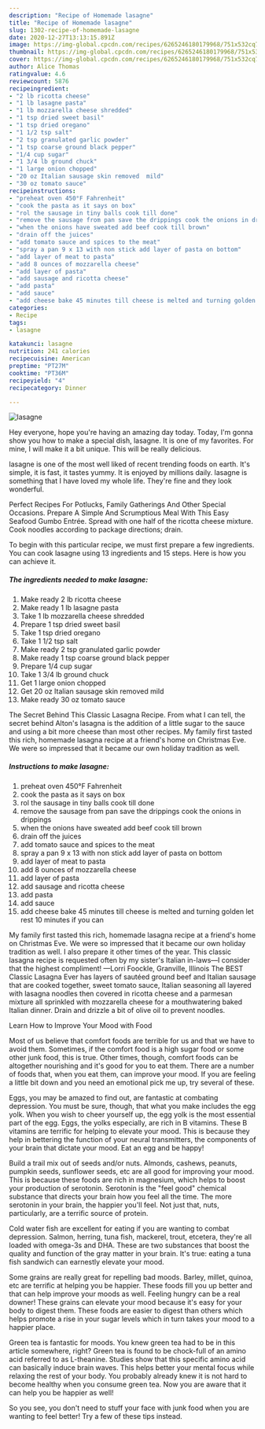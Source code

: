 ```yaml
---
description: "Recipe of Homemade lasagne"
title: "Recipe of Homemade lasagne"
slug: 1302-recipe-of-homemade-lasagne
date: 2020-12-27T13:13:15.891Z
image: https://img-global.cpcdn.com/recipes/6265246180179968/751x532cq70/lasagne-recipe-main-photo.jpg
thumbnail: https://img-global.cpcdn.com/recipes/6265246180179968/751x532cq70/lasagne-recipe-main-photo.jpg
cover: https://img-global.cpcdn.com/recipes/6265246180179968/751x532cq70/lasagne-recipe-main-photo.jpg
author: Alice Thomas
ratingvalue: 4.6
reviewcount: 5876
recipeingredient:
- "2 lb ricotta cheese"
- "1 lb lasagne pasta"
- "1 lb mozzarella cheese shredded"
- "1 tsp dried sweet basil"
- "1 tsp dried oregano"
- "1 1/2 tsp salt"
- "2 tsp granulated garlic powder"
- "1 tsp coarse ground black pepper"
- "1/4 cup sugar"
- "1 3/4 lb ground chuck"
- "1 large onion chopped"
- "20 oz Italian sausage skin removed  mild"
- "30 oz tomato sauce"
recipeinstructions:
- "preheat oven 450°F Fahrenheit"
- "cook the pasta as it says on box"
- "rol the sausage in tiny balls cook till done"
- "remove the sausage from pan save the drippings cook the onions in drippings"
- "when the onions have sweated add beef cook till brown"
- "drain off the juices"
- "add tomato sauce and spices to the meat"
- "spray a pan 9 x 13 with non stick add layer of pasta on bottom"
- "add layer of meat to pasta"
- "add 8 ounces of mozzarella cheese"
- "add layer of pasta"
- "add sausage and ricotta cheese"
- "add pasta"
- "add sauce"
- "add cheese bake 45 minutes till cheese is melted and turning golden let rest 10 minutes if you can"
categories:
- Recipe
tags:
- lasagne

katakunci: lasagne 
nutrition: 241 calories
recipecuisine: American
preptime: "PT27M"
cooktime: "PT36M"
recipeyield: "4"
recipecategory: Dinner

---
```



![lasagne](https://img-global.cpcdn.com/recipes/6265246180179968/751x532cq70/lasagne-recipe-main-photo.jpg)

Hey everyone, hope you're having an amazing day today. Today, I'm gonna show you how to make a special dish, lasagne. It is one of my favorites. For mine, I will make it a bit unique. This will be really delicious.

lasagne is one of the most well liked of recent trending foods on earth. It's simple, it is fast, it tastes yummy. It is enjoyed by millions daily. lasagne is something that I have loved my whole life. They're fine and they look wonderful.

Perfect Recipes For Potlucks, Family Gatherings And Other Special Occasions. Prepare A Simple And Scrumptious Meal With This Easy Seafood Gumbo Entrée. Spread with one half of the ricotta cheese mixture. Cook noodles according to package directions; drain.


To begin with this particular recipe, we must first prepare a few ingredients. You can cook lasagne using 13 ingredients and 15 steps. Here is how you can achieve it.

<!--inarticleads1-->

##### The ingredients needed to make lasagne:

1. Make ready 2 lb ricotta cheese
1. Make ready 1 lb lasagne pasta
1. Take 1 lb mozzarella cheese shredded
1. Prepare 1 tsp dried sweet basil
1. Take 1 tsp dried oregano
1. Take 1 1/2 tsp salt
1. Make ready 2 tsp granulated garlic powder
1. Make ready 1 tsp coarse ground black pepper
1. Prepare 1/4 cup sugar
1. Take 1 3/4 lb ground chuck
1. Get 1 large onion chopped
1. Get 20 oz Italian sausage skin removed  mild
1. Make ready 30 oz tomato sauce


The Secret Behind This Classic Lasagna Recipe. From what I can tell, the secret behind Alton&#39;s lasagna is the addition of a little sugar to the sauce and using a bit more cheese than most other recipes. My family first tasted this rich, homemade lasagna recipe at a friend&#39;s home on Christmas Eve. We were so impressed that it became our own holiday tradition as well. 

<!--inarticleads2-->

##### Instructions to make lasagne:

1. preheat oven 450°F Fahrenheit
1. cook the pasta as it says on box
1. rol the sausage in tiny balls cook till done
1. remove the sausage from pan save the drippings cook the onions in drippings
1. when the onions have sweated add beef cook till brown
1. drain off the juices
1. add tomato sauce and spices to the meat
1. spray a pan 9 x 13 with non stick add layer of pasta on bottom
1. add layer of meat to pasta
1. add 8 ounces of mozzarella cheese
1. add layer of pasta
1. add sausage and ricotta cheese
1. add pasta
1. add sauce
1. add cheese bake 45 minutes till cheese is melted and turning golden let rest 10 minutes if you can


My family first tasted this rich, homemade lasagna recipe at a friend&#39;s home on Christmas Eve. We were so impressed that it became our own holiday tradition as well. I also prepare it other times of the year. This classic lasagna recipe is requested often by my sister&#39;s Italian in-laws—I consider that the highest compliment! —Lorri Foockle, Granville, Illinois The BEST Classic Lasagna Ever has layers of sautéed ground beef and Italian sausage that are cooked together, sweet tomato sauce, Italian seasoning all layered with lasagna noodles then covered in ricotta cheese and a parmesan mixture all sprinkled with mozzarella cheese for a mouthwatering baked Italian dinner. Drain and drizzle a bit of olive oil to prevent noodles. 

Learn How to Improve Your Mood with Food


Most of us believe that comfort foods are terrible for us and that we have to avoid them. Sometimes, if the comfort food is a high sugar food or some other junk food, this is true. Other times, though, comfort foods can be altogether nourishing and it's good for you to eat them. There are a number of foods that, when you eat them, can improve your mood. If you are feeling a little bit down and you need an emotional pick me up, try several of these.

Eggs, you may be amazed to find out, are fantastic at combating depression. You must be sure, though, that what you make includes the egg yolk. When you wish to cheer yourself up, the egg yolk is the most essential part of the egg. Eggs, the yolks especially, are rich in B vitamins. These B vitamins are terrific for helping to elevate your mood. This is because they help in bettering the function of your neural transmitters, the components of your brain that dictate your mood. Eat an egg and be happy!

Build a trail mix out of seeds and/or nuts. Almonds, cashews, peanuts, pumpkin seeds, sunflower seeds, etc are all good for improving your mood. This is because these foods are rich in magnesium, which helps to boost your production of serotonin. Serotonin is the "feel good" chemical substance that directs your brain how you feel all the time. The more serotonin in your brain, the happier you'll feel. Not just that, nuts, particularly, are a terrific source of protein.

Cold water fish are excellent for eating if you are wanting to combat depression. Salmon, herring, tuna fish, mackerel, trout, etcetera, they're all loaded with omega-3s and DHA. These are two substances that boost the quality and function of the gray matter in your brain. It's true: eating a tuna fish sandwich can earnestly elevate your mood. 

Some grains are really great for repelling bad moods. Barley, millet, quinoa, etc are terrific at helping you be happier. These foods fill you up better and that can help improve your moods as well. Feeling hungry can be a real downer! These grains can elevate your mood because it's easy for your body to digest them. These foods are easier to digest than others which helps promote a rise in your sugar levels which in turn takes your mood to a happier place.

Green tea is fantastic for moods. You knew green tea had to be in this article somewhere, right? Green tea is found to be chock-full of an amino acid referred to as L-theanine. Studies show that this specific amino acid can basically induce brain waves. This helps better your mental focus while relaxing the rest of your body. You probably already knew it is not hard to become healthy when you consume green tea. Now you are aware that it can help you be happier as well!

So you see, you don't need to stuff your face with junk food when you are wanting to feel better! Try  a few  of  these  tips  instead.

